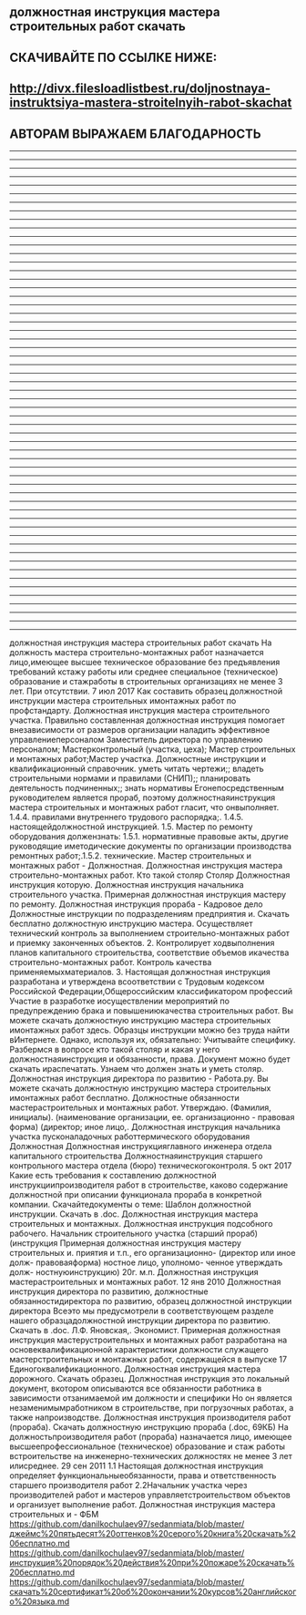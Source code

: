 должностная инструкция мастера строительных работ скачать
--------------------------------------------------
СКАЧИВАЙТЕ ПО ССЫЛКЕ НИЖЕ:
--------------------------------------------------
http://divx.filesloadlistbest.ru/doljnostnaya-instruktsiya-mastera-stroitelnyih-rabot-skachat
--------------------------------------------------
АВТОРАМ ВЫРАЖАЕМ БЛАГОДАРНОСТЬ
--------------------------------------------------
--------------------------------------------------
--------------------------------------------------
--------------------------------------------------
--------------------------------------------------
--------------------------------------------------
--------------------------------------------------
--------------------------------------------------
--------------------------------------------------
--------------------------------------------------
--------------------------------------------------
--------------------------------------------------
--------------------------------------------------
--------------------------------------------------
--------------------------------------------------
--------------------------------------------------
--------------------------------------------------
--------------------------------------------------
--------------------------------------------------
--------------------------------------------------
--------------------------------------------------
--------------------------------------------------
--------------------------------------------------
--------------------------------------------------
--------------------------------------------------
--------------------------------------------------
--------------------------------------------------
--------------------------------------------------
--------------------------------------------------
--------------------------------------------------
--------------------------------------------------
--------------------------------------------------
--------------------------------------------------
--------------------------------------------------
--------------------------------------------------
--------------------------------------------------
--------------------------------------------------
--------------------------------------------------
--------------------------------------------------
--------------------------------------------------
--------------------------------------------------
--------------------------------------------------
--------------------------------------------------
--------------------------------------------------
--------------------------------------------------
--------------------------------------------------
--------------------------------------------------
--------------------------------------------------
--------------------------------------------------
--------------------------------------------------
--------------------------------------------------
--------------------------------------------------
--------------------------------------------------
--------------------------------------------------
--------------------------------------------------
--------------------------------------------------
--------------------------------------------------
--------------------------------------------------
должностная инструкция мастера строительных работ скачать На должность мастера строительно-монтажных работ назначается лицо,имеющее высшее техническое образование без предъявления требований кстажу работы или среднее специальное (техническое) образование и стажработы в строительных организациях не менее 3 лет. При отсутствии. 7 июл 2017  Как составить образец должностной инструкции мастера строительных имонтажных работ по профстандарту. Должностная инструкция мастера строительного участка. Правильно составленная должностная инструкция помогает внезависимости от размеров организации наладить эффективное управлениеперсоналом  Заместитель директора по управлению персоналом; Мастерконтрольный (участка, цеха); Мастер строительных и монтажных работ;Мастер участка. Должностные инструкции и квалификационный справочник. уметь читать чертежи;; владеть строительными нормами и правилами (СНИП);; планировать деятельность подчиненных;; знать нормативы  Егонепосредственным руководителем является прораб, поэтому должностнаяинструкция мастера строительных и монтажных работ гласит, что онвыполняет. 1.4.4. правилами внутреннего трудового распорядка;. 1.4.5. настоящейдолжностной инструкцией. 1.5. Мастер по ремонту оборудования должензнать: 1.5.1. нормативные правовые акты, другие руководящие иметодические документы по организации производства ремонтных работ;.1.5.2. технические. Мастер строительных и монтажных работ - Должностная. Должностная инструкция мастера строительно-монтажных работ. Кто такой столяр  Столяр  Должностная инструкция которую. Должностная инструкция начальника строительного участка. Примерная должностная инструкция мастеру по ремонту. Должностная инструкция прораба - Кадровое дело
Должностные инструкции по подразделениям предприятия и. Скачать бесплатно должностную инструкцию мастера. Осуществляет технический контроль за выполнением строительно-монтажных работ и приемку законченных объектов. 2. Контролирует ходвыполнения планов капитального строительства, соответствие объемов икачества строительно-монтажных работ. Контроль качества применяемыхматериалов. 3. Настоящая должностная инструкция разработана и утверждена всоответствии с Трудовым кодексом Российской Федерации,Общероссийским классификатором профессий  Участие в разработке иосуществлении мероприятий по предупреждению брака и повышениюкачества строительных работ. Вы можете скачать должностную инструкцию мастера строительных имонтажных работ здесь. Образцы инструкции можно без труда найти вИнтернете. Однако, используя их, обязательно: Учитывайте специфику. Разбермся в вопросе кто такой столяр и какая у него должностнаяинструкция и обязанности, права. Документ можно будет скачать ираспечатать. Узнаем что должен знать и уметь столяр. Должностная инструкция директора по развитию  - Работа.ру. Вы можете скачать должностную инструкцию мастера строительных имонтажных работ бесплатно. Должностные обязанности мастерастроительных и монтажных работ. Утверждаю. (Фамилия, инициалы). (наименование организации, ее. организационно - правовая форма) (директор; иное лицо,. Должностная инструкция начальника участка пусконаладочных работтермического оборудования  Должностная  Должностная инструкцияглавного инженера отдела капитального строительства  Должностнаяинструкция старшего контрольного мастера отдела (бюро) техническогоконтроля. 5 окт 2017  Какие есть требования к составлению должностной инструкциипроизводителя работ в строительстве, каково содержание должностной при описании функционала прораба в конкретной компании. Скачайтедокументы о теме: Шаблон должностной инструкции. Скачать в .doc. Должностная инструкция мастера строительных и монтажных. Должностная инструкция подсобного рабочего. Начальник строительного участка (старший прораб) (инструкция
Примерная должностная инструкция мастеру строительных и. приятия и т.п., его организационно- (директор или иное долж- правоваяформа) ностное лицо, уполномо- ченное утверждать долж- ностнуюинструкцию)    20г. м.п. Должностная инструкция мастерастроительных и монтажных работ. 12 янв 2010  Должностная инструкция директора по развитию, должностные обязанностидиректора по развитию, образец должностной инструкции директора  Всеэто мы предусмотрели в соответствующем разделе нашего образцадолжностной инструкции директора по развитию. Скачать в .doc. Л.Ф. Яновская,. Экономист. Примерная должностная инструкция мастерустроительных и монтажных работ разработана на основеквалификационной характеристики должности служащего мастерстроительных и монтажных работ, содержащейся в выпуске 17 Единогоквалификационного. Должностная инструкция мастера дорожного. Скачать образец. Должностная инструкция  это локальный документ, вкотором описываются все обязанности работника в зависимости отзанимаемой им должности и специфики  Но он является незаменимымработником в строительстве, при погрузочных работах, а также напроизводстве. Должностная инструкция производителя работ (прораба). Скачать должностную инструкцию прораба (.doc, 69КБ)  На должностьпроизводителя работ (прораба) назначается лицо, имеющее высшеепрофессиональное (техническое) образование и стаж работы встроительстве на инженерно-технических должностях не менее 3 лет илисреднее. 29 сен 2011  1.1 Настоящая должностная инструкция определяет функциональныеобязанности, права и ответственность старшего производителя работ  2.2Начальник участка через производителей работ и мастеров управляетстроительством объектов и организует выполнение работ. Должностная инструкция мастера строительных и  - ФБМ
https://github.com/danilkochulaev97/sedanmiata/blob/master/джеймс%20пятьдесят%20оттенков%20серого%20книга%20скачать%20бесплатно.md
https://github.com/danilkochulaev97/sedanmiata/blob/master/инструкция%20порядок%20действия%20при%20пожаре%20скачать%20бесплатно.md
https://github.com/danilkochulaev97/sedanmiata/blob/master/скачать%20сертификат%20об%20окончании%20курсов%20английского%20языка.md